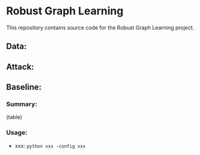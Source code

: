 # Robust Graph Learning  
This repository contains source code for the Robust Graph Learning project.


## Data:

## Attack:

## Baseline:

### Summary:

(table)

### Usage:

* xxx: `python xxx -config xxx`
